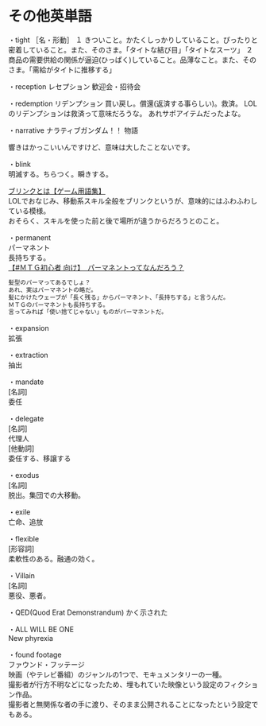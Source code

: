 # その他英単語

・tight
［名・形動］
１ きついこと。かたくしっかりしていること。ぴったりと密着していること。また、そのさま。「タイトな結び目」「タイトなスーツ」
２ 商品の需要供給の関係が逼迫(ひっぱく)していること。品薄なこと。また、そのさま。「需給がタイトに推移する」

・reception
レセプション
歓迎会・招待会

・redemption
リデンプション
買い戻し。償還(返済する事らしい)。救済。
LOLのリデンプションは救済って意味だろうな。
あれサポアイテムだったよな。

・narrative
ナラティブガンダム！！
物語

響きはかっこいいんですけど、意味は大したことないです。

・blink  
明滅する。ちらつく。瞬きする。  

[ブリンクとは【ゲーム用語集】](https://fpsggg.jp/game/blink/)  
LOLでおなじみ、移動系スキル全般をブリンクというが、意味的にはふわふわしている模様。  
おそらく、スキルを使った前と後で場所が違うからだろうとのこと。  

・permanent  
パーマネント  
長持ちする。  
[【#ＭＴＧ初心者 向け】　パーマネントってなんだろう？](https://omamesensei2.hatenadiary.jp/entry/2019/02/18/210838)  

``` txt
髪型のパーマってあるでしょ？
あれ、実はパーマネントの略だ。
髪にかけたウェーブが「長く残る」からパーマネント、「長持ちする」と言うんだ。
ＭＴＧのパーマネントも長持ちする。
言ってみれば「使い捨てじゃない」ものがパーマネントだ。
```

・expansion  
拡張  

・extraction  
抽出  

・mandate  
[名詞]  
委任  

・delegate  
[名詞]  
代理人  
[他動詞]  
委任する、移譲する  

・exodus  
[名詞]  
脱出。集団での大移動。  

・exile  
亡命、追放  

・flexible  
[形容詞]  
柔軟性のある。融通の効く。  

・Villain  
[名詞]  
悪役、悪者。  

・QED(Quod Erat Demonstrandum)
かく示された

・ALL WILL BE ONE  
New phyrexia

・found footage  
ファウンド・フッテージ  
映画（やテレビ番組）のジャンルの1つで、モキュメンタリーの一種。  
撮影者が行方不明などになったため、埋もれていた映像という設定のフィクション作品。  
撮影者と無関係な者の手に渡り、そのまま公開されることになったという設定でもある。  
